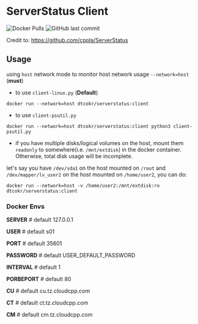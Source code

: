 # ServerStatus Client

![Docker Pulls](https://img.shields.io/docker/pulls/dtcokr/serverstatus)
![GitHub last commit](https://img.shields.io/github/last-commit/dtcokr/docker-serverstatus)

Credit to: https://github.com/cppla/ServerStatus

## Usage

using `host` network mode to monitor host network usage `--network=host` (**must**)

* to use `client-linux.py` (**Default**)

`docker run --network=host dtcokr/serverstatus:client`

* to use `client-psutil.py`

`docker run --network=host dtcokr/serverstatus:client python3 client-psutil.py`

* if you have multiple disks/logical volumes on the host, mount them `readonly` to somewhere(i.e. `/mnt/extdisk`) in the docker container. Otherwise, total disk usage will be incomplete.

let's say you have `/dev/sda1` on the host mounted on `/root` and `/dev/mapper/lv_user2` on the host mounted on `/home/user2`, you can do:

`docker run --network=host -v /home/user2:/mnt/extdisk:ro dtcokr/serverstatus:client`

### Docker Envs

**SERVER**      # default 127.0.0.1

**USER**        # default s01


**PORT**        # default 35601

**PASSWORD**    # default USER_DEFAULT_PASSWORD

**INTERVAL**    # default 1

**PORBEPORT**   # default 80

**CU**          # default cu.tz.cloudcpp.com

**CT**          # default ct.tz.cloudcpp.com

**CM**          # default cm.tz.cloudcpp.com